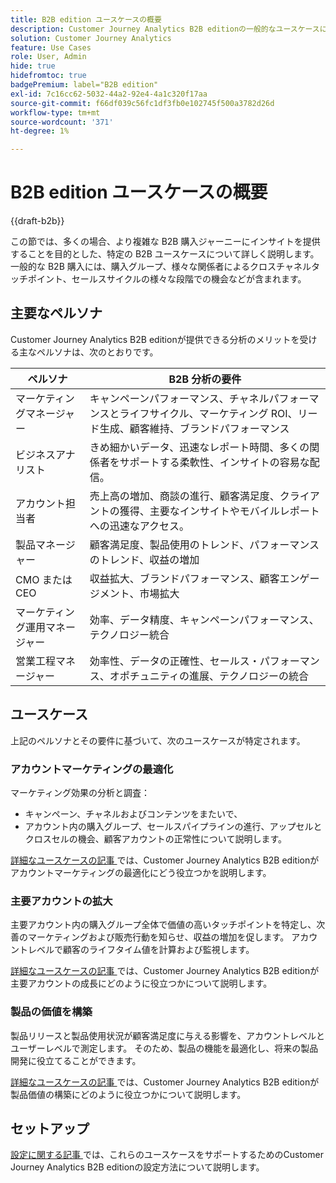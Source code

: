 ```yaml
---
title: B2B edition ユースケースの概要
description: Customer Journey Analytics B2B editionの一般的なユースケースについて説明します
solution: Customer Journey Analytics
feature: Use Cases
role: User, Admin
hide: true
hidefromtoc: true
badgePremium: label="B2B edition"
exl-id: 7c16cc62-5032-44a2-92e4-4a1c320f17aa
source-git-commit: f66df039c56fc1df3fb0e102745f500a3782d26d
workflow-type: tm+mt
source-wordcount: '371'
ht-degree: 1%

---
```


# B2B edition ユースケースの概要

{{draft-b2b}}

この節では、多くの場合、より複雑な B2B 購入ジャーニーにインサイトを提供することを目的とした、特定の B2B ユースケースについて詳しく説明します。 一般的な B2B 購入には、購入グループ、様々な関係者によるクロスチャネルタッチポイント、セールスサイクルの様々な段階での機会などが含まれます。


## 主要なペルソナ

Customer Journey Analytics B2B editionが提供できる分析のメリットを受ける主なペルソナは、次のとおりです。

| ペルソナ | B2B 分析の要件 |
|---|---|
| マーケティングマネージャー | キャンペーンパフォーマンス、チャネルパフォーマンスとライフサイクル、マーケティング ROI、リード生成、顧客維持、ブランドパフォーマンス |
| ビジネスアナリスト | きめ細かいデータ、迅速なレポート時間、多くの関係者をサポートする柔軟性、インサイトの容易な配信。 |
| アカウント担当者 | 売上高の増加、商談の進行、顧客満足度、クライアントの獲得、主要なインサイトやモバイルレポートへの迅速なアクセス。 |
| 製品マネージャー | 顧客満足度、製品使用のトレンド、パフォーマンスのトレンド、収益の増加 |
| CMO または CEO | 収益拡大、ブランドパフォーマンス、顧客エンゲージメント、市場拡大 |
| マーケティング運用マネージャー | 効率、データ精度、キャンペーンパフォーマンス、テクノロジー統合 |
| 営業工程マネージャー | 効率性、データの正確性、セールス・パフォーマンス、オポチュニティの進展、テクノロジーの統合 |


## ユースケース

上記のペルソナとその要件に基づいて、次のユースケースが特定されます。

### アカウントマーケティングの最適化

マーケティング効果の分析と調査：

- キャンペーン、チャネルおよびコンテンツをまたいで、
- アカウント内の購入グループ、セールスパイプラインの進行、アップセルとクロスセルの機会、顧客アカウントの正常性について説明します。

[ 詳細なユースケースの記事 ](optimize-account-marketing.md) では、Customer Journey Analytics B2B editionがアカウントマーケティングの最適化にどう役立つかを説明します。

### 主要アカウントの拡大

主要アカウント内の購入グループ全体で価値の高いタッチポイントを特定し、次善のマーケティングおよび販売行動を知らせ、収益の増加を促します。 アカウントレベルで顧客のライフタイム値を計算および監視します。

[ 詳細なユースケースの記事 ](grow-key-accounts.md) では、Customer Journey Analytics B2B editionが主要アカウントの成長にどのように役立つかについて説明します。

### 製品の価値を構築

製品リリースと製品使用状況が顧客満足度に与える影響を、アカウントレベルとユーザーレベルで測定します。 そのため、製品の機能を最適化し、将来の製品開発に役立てることができます。

[ 詳細なユースケースの記事 ](build-product-value.md) では、Customer Journey Analytics B2B editionが製品価値の構築にどのように役立つかについて説明します。


## セットアップ

[ 設定に関する記事 ](setup.md) では、これらのユースケースをサポートするためのCustomer Journey Analytics B2B editionの設定方法について説明します。
